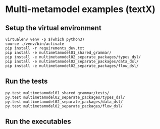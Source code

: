 # Multi-metamodel examples (textX)

## Setup the virtual environment

	virtualenv venv -p $(which python3)
	source ./venv/bin/activate
	pip install -r requirements_dev.txt
	pip install -e multimetamodel01_shared_grammar/
	pip install -e multimetamodel02_separate_packages/types_dsl/
	pip install -e multimetamodel02_separate_packages/data_dsl/
	pip install -e multimetamodel02_separate_packages/flow_dsl/

## Run the tests 

	py.test multimetamodel01_shared_grammar/tests/
	py.test multimetamodel02_separate_packages/types_dsl/
	py.test multimetamodel02_separate_packages/data_dsl/
	py.test multimetamodel02_separate_packages/flow_dsl/

## Run the executables




